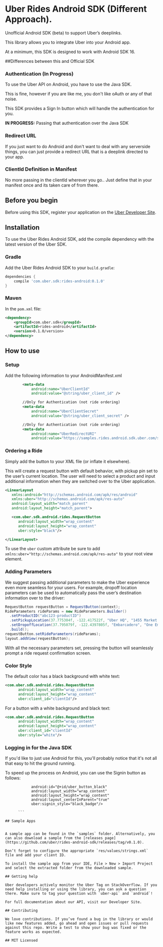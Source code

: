 # Uber Rides Android SDK (Different Approach).

Unofficial Android SDK (beta) to support Uber’s deeplinks.

This library allows you to integrate Uber into your Android app.

At a minimum, this SDK is designed to work with Android SDK 16.

##Differences between this and Official SDK

### Authentication (In Progress)

To use the Uber API on Android, you have to use the Java SDK. 

This is fine, however if you are like me, you don't like oAuth or any of that noise. 

This SDK provides a Sign In button which will handle the authentication for you. 

**IN PROGRESS:** Passing that authentication over the Java SDK

### Redirect URL

If you just want to do Android and don't want to deal with any serverside things, you can just provide a redirect URL that is a deeplink directed to your app.

### ClientId Definition in Manifest

No more passing in the clientId wherever you go.. Just define that in your manifest once and its taken care of from there. 

## Before you begin

Before using this SDK, register your application on the [Uber Developer Site](https://developer.uber.com/).

## Installation

To use the Uber Rides Android SDK, add the compile dependency with the latest version of the Uber SDK.

### Gradle

Add the Uber Rides Android SDK to your `build.gradle`:
```gradle
dependencies {
    compile 'com.uber.sdk:rides-android:0.1.0'
}
```

### Maven

In the `pom.xml` file:
```xml
<dependency>
    <groupId>com.uber.sdk</groupId>
    <artifactId>rides-android</artifactId>
    <version>0.1.0/version>
</dependency>
```

## How to use

### Setup

Add the following information to your AndroidManifest.xml

```xml
        <meta-data
            android:name="UberClientId"
            android:value="@string/uber_client_id" />

        //Only for Authentication (not ride ordering)
        <meta-data
            android:name="UberClientSecret"
            android:value="@string/uber_client_secret" />

        //Only for Authentication (not ride ordering)
        <meta-data
            android:name="UberRedirectURI"
            android:value="https://samples.rides.android.sdk.uber.com/sample/" />
```

### Ordering a Ride

Simply add the button to your XML file (or inflate it elsewhere).

This will create a request button with default behavior, with pickup pin set to the user’s current location. The user will need to select a product and input additional information when they are switched over to the Uber application.

```xml
<LinearLayout
   xmlns:android="http://schemas.android.com/apk/res/android"
   xmlns:uber="http://schemas.android.com/apk/res-auto"
   android:layout_width="match_parent"
   android:layout_height="match_parent">

   <com.uber.sdk.android.rides.RequestButton
   	  android:layout_width="wrap_content"
   	  android:layout_height="wrap_content"
   	  uber:style="black"/>

</LinearLayout>
```

To use the `uber` custom attribute be sure to add `xmlns:uber="http://schemas.android.com/apk/res-auto"` to your root view element.

### Adding Parameters

We suggest passing additional parameters to make the Uber experience even more seamless for your users. For example, dropoff location parameters can be used to automatically pass the user’s destination information over to the driver:
```java
RequestButton requestButton = RequestButton(context);
RideParameters rideParams = new RideParameters.Builder()
  .setProductID("abc123-productID")
  .setPickupLocation(37.775304f, -122.417522f, "Uber HQ", "1455 Market Street, San Francisco")
  .setDropoffLocation(37.795079f, -122.4397805f, "Embarcadero", "One Embarcadero Center, San Francisco")
  .build();
requestButton.setRideParameters(rideParams);
layout.addView(requestButton);
```
With all the necessary parameters set, pressing the button will seamlessly prompt a ride request confirmation screen.

### Color Style

The default color has a black background with white text:
```xml
<com.uber.sdk.android.rides.RequestButton
   	  android:layout_width="wrap_content"
   	  android:layout_height="wrap_content"
   	  uber:client_id="clientId"/>
```
For a button with a white background and black text:
```xml
<com.uber.sdk.android.rides.RequestButton
   	  android:layout_width="wrap_content"
   	  android:layout_height="wrap_content"
   	  uber:client_id="clientId"
   	  uber:style="white"/>
```

### Logging in for the Java SDK

If you'd like to just use Android for this, you'll probably notice that it's not all that easy to hit the ground running. 

To speed up the process on Android, you can use the Signin button as follows:

```         <com.uber.sdk.android.rides.SignInButton
            android:id="@+id/uber_button_black"
            android:layout_width="wrap_content"
            android:layout_height="wrap_content"
            android:layout_centerInParent="true"
            uber:signin_style="black_badge"/>
            
   	  ```

## Sample Apps


A sample app can be found in the `samples` folder. Alternatively, you can also download a sample from the [releases page](https://github.com/uber/rides-android-sdk/releases/tag/v0.1.0).

Don’t forget to configure the appropriate `res/values/strings.xml` file and add your client ID.

To install the sample app from your IDE, File > New > Import Project and select the extracted folder from the downloaded sample.

## Getting help

Uber developers actively monitor the Uber Tag on StackOverflow. If you need help installing or using the library, you can ask a question there. Make sure to tag your question with `uber-api` and `android`!

For full documentation about our API, visit our Developer Site.

## Contributing

We love contributions. If you’ve found a bug in the library or would like new features added, go ahead and open issues or pull requests against this repo. Write a test to show your bug was fixed or the feature works as expected.

## MIT Licensed
